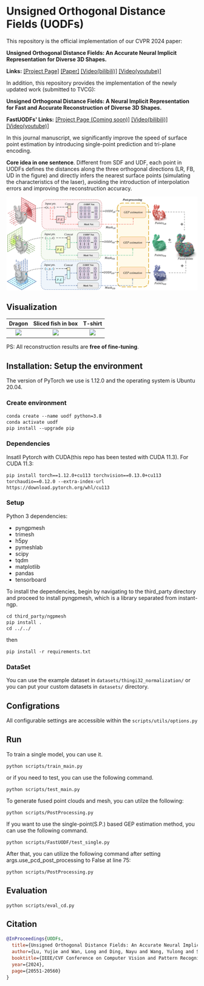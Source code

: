 # Unsigned Orthogonal Distance Fields (UODFs)

This repository is the official implementation of our CVPR 2024 paper: 

**Unsigned Orthogonal Distance Fields: An Accurate Neural Implicit Representation for Diverse 3D Shapes.**

**Links:** [[Project Page]](http://www.cscvlab.com/research/UODFs/index.html)      [[Paper]](https://openaccess.thecvf.com/content/CVPR2024/papers/Lu_Unsigned_Orthogonal_Distance_Fields_An_Accurate_Neural_Implicit_Representation_for_CVPR_2024_paper.pdf)        [[Video(bilibili)]](https://www.bilibili.com/video/BV19f421d77S/)       [[Video(youtube)]](https://www.youtube.com/watch?v=uuJYVKoixp0) 

In addition, this repository provides the implementation of the newly updated work (submitted to TVCG):

**Unsigned Orthogonal Distance Fields: A Neural Implicit Representation for Fast and Accurate Reconstruction of Diverse 3D Shapes.**

**FastUODFs' Links:** [[Project Page (Coming soon)]](http://www.cscvlab.com/research/fastUODFs/index.html)         [[Video(bilibili)]](https://www.bilibili.com/video/BV1Af6HY5EdS/)       [[Video(youtube)]](https://youtu.be/Qo-22KU1zl0) 

In this journal manuscript, we significantly improve the speed of surface point estimation by introducing single-point prediction and tri-plane encoding.

**Core idea in one sentence**. Different from SDF and UDF, each point in UODFs defines the distances along the three orthogonal directions (LR, FB, UD in the figure) and directly infers the nearest surface points (simulating the characteristics of the laser), avoiding the introduction of interpolation errors and improving the reconstruction accuracy.

![alt text](assets/architecture_figure.png)

## Visualization

| Dragon | Sliced fish in box | T-shirt |
| :----: | :----: | :----: |
| ![](assets/Dragon_new.gif) | ![](assets/Sliced_fish_in_box_new.gif) | ![](assets/978_Tshirt_new.gif) |

PS: All reconstruction results are **free of fine-tuning**.

## Installation: Setup the environment
The version of PyTorch we use is 1.12.0 and the operating system is Ubuntu 20.04.

### Create environment
```
conda create --name uodf python=3.8
conda activate uodf
pip install --upgrade pip
```
### Dependencies
Insatll Pytorch with CUDA(this repo has been tested with CUDA 11.3).
For CUDA 11.3:
```
pip install torch==1.12.0+cu113 torchvision==0.13.0+cu113 torchaudio==0.12.0 --extra-index-url https://download.pytorch.org/whl/cu113
```

### Setup

Python 3 dependencies:
- pyngpmesh
- trimesh
- h5py
- pymeshlab
- scipy
- tqdm
- matplotlib
- pandas
- tensorboard

To install the dependencies, begin by navigating to the third_party directory and proceed to install pyngpmesh, which is a library separated from instant-ngp.
```
cd third_party/ngpmesh
pip install .
cd ../../
```
then
```
pip install -r requirements.txt
```

### DataSet
You can use the example dataset in  `datasets/thingi32_normalization/` or you can put your custom datasets in `datasets/` directory.


## Configrations
All configurable settings are accessible within the `scripts/utils/options.py`

## Run
To train a single model, you can use it.
```
python scripts/train_main.py
```
or if you need to test, you can use the following command.
```
python scripts/test_main.py
```
To generate fused point clouds and mesh, you can utilze the following:
```
python scripts/PostProcessing.py
```
If you want to use the single-point(S.P.) based GEP estimation method, you can use the following command.
```
python scripts/FastUODF/test_single.py
```
After that, you can utilize the following command after setting args.use_pcd_post_processing to False at line 75:
```
python scripts/PostProcessing.py
```


## Evaluation
```
python scripts/eval_cd.py
```

## Citation

```bibtex
@InProceedings{UODFs,
  title={Unsigned Orthogonal Distance Fields: An Accurate Neural Implicit Representation for Diverse 3D Shapes},
  author={Lu, Yujie and Wan, Long and Ding, Nayu and Wang, Yulong and Shen, Shuhan and Cai, Shen and Gao, Lin},
  booktitle={IEEE/CVF Conference on Computer Vision and Pattern Recognition (CVPR)},
  year={2024},
  page={20551-20560}
}
```






